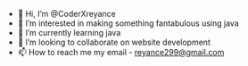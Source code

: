 - 👋 Hi, I’m @CoderXreyance
- 👀 I’m interested in making something fantabulous using java
- 🌱 I’m currently learning java
- 💞️ I’m looking to collaborate on website development
- 📫 How to reach me my email - reyance299@gmail.com

<!---
CoderXreyance/CoderXreyance is a ✨ special ✨ repository because its `README.md` (this file) appears on your GitHub profile.
You can click the Preview link to take a look at your changes.
--->
